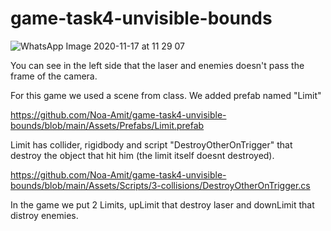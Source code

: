 # game-task4-unvisible-bounds
 
![WhatsApp Image 2020-11-17 at 11 29 07](https://user-images.githubusercontent.com/57709369/99372115-6bacf780-28c8-11eb-810e-f514f76faf4a.jpeg)

You can see in the left side that the laser and enemies doesn't pass the frame of the camera.
 
For this game we used a scene from class. We added prefab named "Limit" 

https://github.com/Noa-Amit/game-task4-unvisible-bounds/blob/main/Assets/Prefabs/Limit.prefab

Limit has collider, rigidbody and script "DestroyOtherOnTrigger" that destroy the object that hit him (the limit itself doesnt destroyed).

https://github.com/Noa-Amit/game-task4-unvisible-bounds/blob/main/Assets/Scripts/3-collisions/DestroyOtherOnTrigger.cs

In the game we put 2 Limits, upLimit that destroy laser and downLimit that distroy enemies.
